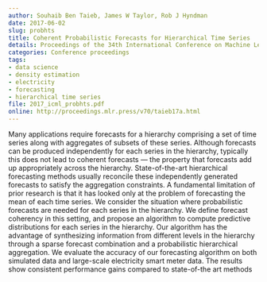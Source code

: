 ```yaml
---
author: Souhaib Ben Taieb, James W Taylor, Rob J Hyndman
date: 2017-06-02
slug: probhts
title: Coherent Probabilistic Forecasts for Hierarchical Time Series
details: Proceedings of the 34th International Conference on Machine Learning, PMLR 70:3348-3357
categories: Conference proceedings
tags:
- data science
- density estimation
- electricity
- forecasting
- hierarchical time series
file: 2017_icml_probhts.pdf
online: http://proceedings.mlr.press/v70/taieb17a.html
---
```


Many applications require forecasts for a hierarchy comprising a set of time series along with aggregates of subsets of these series. Although forecasts can be produced independently for each series in the hierarchy, typically this does not lead to coherent forecasts — the property that forecasts add up appropriately across the hierarchy. State-of-the-art hierarchical forecasting methods usually reconcile these independently generated forecasts to satisfy the aggregation constraints. A fundamental limitation of prior research is that it has looked only at the problem of forecasting the mean of each time series. We consider the situation where probabilistic forecasts are needed for each series in the hierarchy. We define forecast coherency in this setting, and propose an algorithm to compute predictive distributions for each series in the hierarchy. Our algorithm has the advantage of synthesizing information from different levels in the hierarchy through a sparse forecast combination and a probabilistic hierarchical aggregation. We evaluate the accuracy of our forecasting algorithm on both simulated data and large-scale electricity smart meter data. The results show consistent performance gains compared to state-of-the art methods
